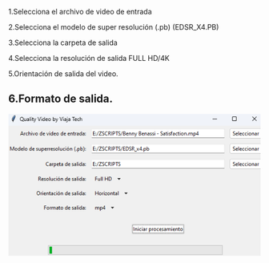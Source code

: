 1.Selecciona el archivo de video de entrada

2.Selecciona el modelo de super resolución (.pb) (EDSR_X4.PB)

3.Selecciona la carpeta de salida

4.Selecciona la resolución de salida FULL HD/4K 

5.Orientación de salida del video.

6.Formato de salida. 
-----------
![](https://github.com/viajatech/QualityVideo/blob/main/Quality%20Video%20GUI%20GPU.png)
